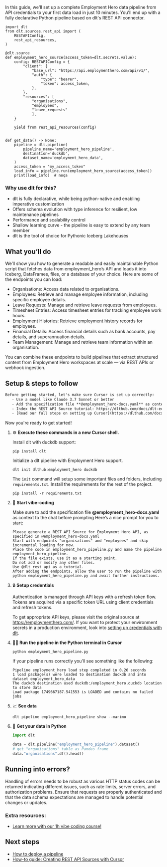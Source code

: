 In this guide, we'll set up a complete Employment Hero data pipeline from API credentials to your first data load in just 10 minutes. You'll end up with a fully declarative Python pipeline based on dlt's REST API connector.

```python-outcome
import dlt
from dlt.sources.rest_api import (
    RESTAPIConfig,
    rest_api_resources,
)

@dlt.source
def employment_hero_source(access_token=dlt.secrets.value):
    config: RESTAPIConfig = {
        "client": {
            "base_url": "https://api.employmenthero.com/api/v1/",
            "auth": {
                "type": "bearer",
                "token": access_token,
            },
        },
        "resources": [
            "organisations",
            "employees",
            "leave_requests"
            ],
    }

    yield from rest_api_resources(config)


def get_data() -> None:
    pipeline = dlt.pipeline(
        pipeline_name='employment_hero_pipeline',
        destination='duckdb',
        dataset_name='employment_hero_data', 
    )
    access_token = "my_access_token"
    load_info = pipeline.run(employment_hero_source(access_token))
    print(load_info)  # noqa
```

### Why use dlt for this?

- dlt is fully declarative, while being python-native and enabling imperative customization
- Offers schema evolution with type inference for resilient, low maintenance pipelines
- Performance and scalability control
- Shallow learning curve - the pipeline is easy to extend by any team member
- dlt is the tool of choice for Pythonic Iceberg Lakehouses

## What you’ll do

We’ll show you how to generate a readable and easily maintainable Python script that fetches data from employment_hero’s API and loads it into Iceberg, DataFrames, files, or a database of your choice. Here are some of the endpoints you can load:

- Organisations: Access data related to organisations.
- Employees: Retrieve and manage employee information, including specific employee details.
- Leave Requests: Manage and retrieve leave requests from employees.
- Timesheet Entries: Access timesheet entries for tracking employee work hours.
- Employment Histories: Retrieve employment history records for employees.
- Financial Details: Access financial details such as bank accounts, pay details, and superannuation details.
- Team Management: Manage and retrieve team information within an organisation.

You can combine these endpoints to build pipelines that extract structured content from Employment Hero workspaces at scale — via REST APIs or webhook ingestion.

## Setup & steps to follow

```default
Before getting started, let's make sure Cursor is set up correctly:
   - Use a model like Claude 3.7 Sonnet or better
   - Add the specification file **@employment_hero-docs.yaml** as context
   - Index the REST API Source tutorial: https://dlthub.com/docs/dlt-ecosystem/verified-sources/rest_api/ and add it to context as **@dlt rest api**
   - [Read our full steps on setting up Cursor](https://dlthub.com/docs/dlt-ecosystem/llm-tooling/cursor-restapi#23-configuring-cursor-with-documentation)
```

Now you're ready to get started! 

1. ⚙️ **Execute these commands in a new Cursor shell.**
    
    Install dlt with duckdb support:
    ```shell
    pip install dlt
    ```

    Initialize a dlt pipeline with Employment Hero support.
    ```shell
    dlt init dlthub:employment_hero duckdb
    ```

    The `init` command will setup some important files and folders, including `requirements.txt`. Install the requirements for the rest of the project.
    ```shell
    pip install -r requirements.txt
    ```
    
2. 🤠 **Start vibe-coding**
    
    Make sure to add the specification file **@employment_hero-docs.yaml** as context to the chat before prompting
    Here’s a nice prompt for you to start: 
    
    ```prompt
    Please generate a REST API Source for Employment Hero API, as specified in @employment_hero-docs.yaml 
    Start with endpoints "organisations" and "employees" and skip incremental loading for now. 
    Place the code in employment_hero_pipeline.py and name the pipeline employment_hero_pipeline. 
    If the file exists, use it as a starting point. 
    Do not add or modify any other files. 
    Use @dlt rest api as a tutorial. 
    After adding the endpoints, allow the user to run the pipeline with python employment_hero_pipeline.py and await further instructions.
    ```

    
3. 🔒 **Setup credentials** 
    
    Authentication is managed through API keys with a refresh token flow. Tokens are acquired via a specific token URL using client credentials and refresh tokens.
    
    To get appropriate API keys, please visit the original source at https://employmenthero.com/.
    If you want to protect your environment secrets in a production environment, look into [setting up credentials with dlt](https://dlthub.com/docs/walkthroughs/add_credentials).
    
4. 🏃‍♀️ **Run the pipeline in the Python terminal in Cursor**
    
    ```shell
    python employment_hero_pipeline.py
    ```
    
    If your pipeline runs correctly you’ll see something like the following:
    
    ```shell
    Pipeline employment_hero load step completed in 0.26 seconds
    1 load package(s) were loaded to destination duckdb and into dataset employment_hero_data
    The duckdb destination used duckdb:/employment_hero.duckdb location to store data
    Load package 1749667187.541553 is LOADED and contains no failed jobs
    ```
    
5. 📈 **See data**
    
    ```shell
    dlt pipeline employment_hero_pipeline show --marimo
    ```
    
6. 🐍 **Get your data in Python**
    
    ```python
    import dlt

   data = dlt.pipeline("employment_hero_pipeline").dataset()
   # get "organisations" table as Pandas frame
   data."organisations".df().head()
    ```

## Running into errors?

Handling of errors needs to be robust as various HTTP status codes can be returned indicating different issues, such as rate limits, server errors, and authorization problems. Ensure that requests are properly authenticated and that the data schema expectations are managed to handle potential changes or updates.

### Extra resources:

- [Learn more with our 1h vibe coding course!](https://www.youtube.com/watch?v=GGid70rnJuM)

## Next steps

- [How to deploy a pipeline](https://dlthub.com/docs/walkthroughs/deploy-a-pipeline)
- [How-to guide: Creating REST API Sources with Cursor](https://dlthub.com/docs/dlt-ecosystem/llm-tooling/cursor-restapi)